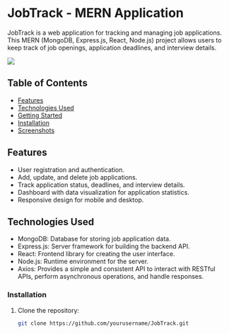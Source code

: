 # JobTrack - MERN Application

JobTrack is a web application for tracking and managing job applications. This MERN (MongoDB, Express.js, React, Node.js) project allows users to keep track of job openings, application deadlines, and interview details.


<img src='jobapp/src/assets/demopg.png' />

## Table of Contents
- [Features](#features)
- [Technologies Used](#technologies-used)
- [Getting Started](#getting-started)
- [Installation](#installation)
- [Screenshots](#screenshots)

## Features
- User registration and authentication.
- Add, update, and delete job applications.
- Track application status, deadlines, and interview details.
- Dashboard with data visualization for application statistics.
- Responsive design for mobile and desktop.

## Technologies Used
- MongoDB: Database for storing job application data.
- Express.js: Server framework for building the backend API.
- React: Frontend library for creating the user interface.
- Node.js: Runtime environment for the server.
- Axios: Provides a simple and consistent API to interact with RESTful APIs, perform asynchronous operations, and handle responses.

### Installation
1. Clone the repository:
   ```bash
   git clone https://github.com/yourusername/JobTrack.git
